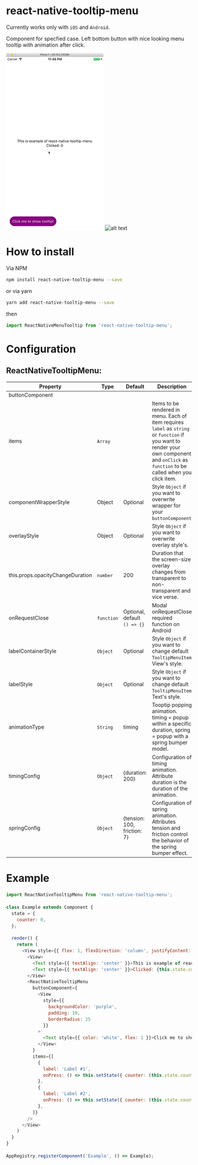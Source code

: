 # react-native-tooltip-menu

Currently works only with `iOS` and `Android`.

Component for specfied case. Left bottom button with nice looking menu tooltip with animation after click.

![alt text](https://github.com/alimek/react-native-tooltip-menu/raw/master/Doc/ios.gif "React Native ToolTip Menu")
![alt text](https://github.com/alimek/react-native-tooltip-menu/raw/master/Doc/android.gif "React Native ToolTip Menu")


# How to install
 
Via NPM

```bash
npm install react-native-tooltip-menu --save
```

or via yarn
```bash
yarn add react-native-tooltip-menu --save
```

then 

```js
import ReactNativeMenuTooltip from 'react-native-tooltip-menu';
```

# Configuration

## ReactNativeTooltipMenu:

| Property | Type | Default | Description |
|----------------|---------------|-----------|--------------------------------------|
| buttonComponent | |||
| items | `Array` | | Items to be rendered in menu. Each of item requires `label` as `string` or `function` if you want to render your own component and `onClick` as `function` to be called when you click item. |
| componentWrapperStyle | Object | Optional | Style `Object` if you want to overwrite wrapper for your `buttonComponent`
| overlayStyle | Object | Optional | Style `Object` if you want to overwrite overlay style's.
| this.props.opacityChangeDuration | `number` | 200 | Duration that the screen-size overlay changes from transparent to non-transparent and vice verse.
| onRequestClose | `function` | Optional, default `() => {}` | Modal onRequestClose required function on Android 
| labelContainerStyle | `Object` | Optional | Style `Object` if you want to change default `TooltipMenuItem` View's style.
| labelStyle | `Object` | Optional | Style `Object` if you want to change default `TooltipMenuItem` Text's style.
| animationType | `String` | timing | Tooptip popping animation. timing = popup within a specific duration, spring = popup with a spring bumper model.
| timingConfig | `Object` | {duration: 200} | Configuration of timing animation. Attribute duration is the duration of the animation.
| springConfig | `Object` | {tension: 100, friction: 7} | Configuration of spring animation. Attributes tension and friction control the behavior of the spring bumper effect.


# Example

```js
import ReactNativeTooltipMenu from 'react-native-tooltip-menu';

class Example extends Component {
  state = {
    counter: 0,
  };

  render() {
    return (
      <View style={{ flex: 1, flexDirection: 'column', justifyContent: 'center', padding: 25 }}>
        <View>
          <Text style={{ textAlign: 'center' }}>This is example of react-native-tooltip-menu</Text>
          <Text style={{ textAlign: 'center' }}>Clicked: {this.state.counter}</Text>
        </View>
        <ReactNativeTooltipMenu
          buttonComponent={
            <View
              style={{
                backgroundColor: 'purple',
                padding: 10,
                borderRadius: 25
              }}
            >
              <Text style={{ color: 'white', flex: 1 }}>Click me to show tooltip!</Text>
            </View>
          }
          items={[
            {
              label: 'Label #1',
              onPress: () => this.setState({ counter: (this.state.counter + 1) })
            },
            {
              label: 'Label #2',
              onPress: () => this.setState({ counter: (this.state.counter + 1) }),
            },
          ]}
        />
      </View>
    )
  }
}

AppRegistry.registerComponent('Example', () => Example);

```